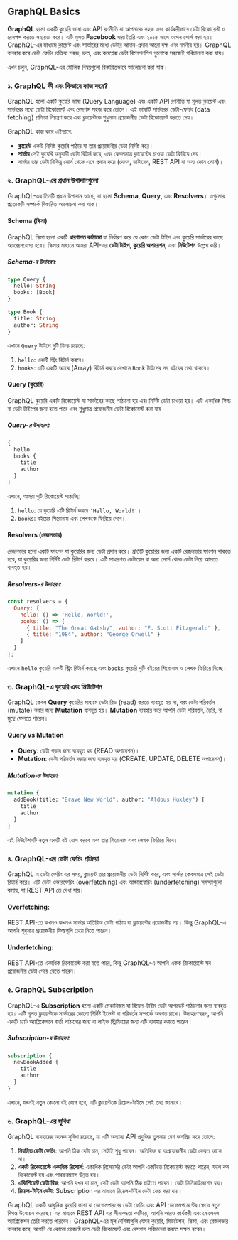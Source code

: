 ## GraphQL Basics

**GraphQL** হলো একটি কুয়েরি ভাষা এবং API রণনীতি যা আপনাকে সহজ এবং কার্যকরীভাবে ডেটা রিকোয়েস্ট ও রেসপন্স করতে সহায়তা করে। এটি মূলত **Facebook** দ্বারা তৈরি এবং ২০১৫ সালে ওপেন সোর্স করা হয়। GraphQL-এর মাধ্যমে ক্লায়েন্ট এবং সার্ভারের মধ্যে ডেটার আদান-প্রদান আরো দক্ষ এবং নমনীয় হয়। GraphQL ব্যবহার করে ডেটা ফেচিং প্রক্রিয়া সহজ, দ্রুত, এবং কমপ্লেক্স ডেটা রিলেশনশিপ গুলোকে সহজেই পরিচালনা করা যায়।

এখন চলুন, GraphQL-এর মৌলিক বিষয়গুলো বিস্তারিতভাবে আলোচনা করা যাক।


### **১. GraphQL কী এবং কিভাবে কাজ করে?**

GraphQL হলো একটি কুয়েরি ভাষা (Query Language) এবং একটি API রণনীতি যা মূলত ক্লায়েন্ট এবং সার্ভারের মধ্যে ডেটা রিকোয়েস্ট এবং রেসপন্স সহজ করে তোলে। এই ভাষাটি সার্ভারের ডেটা-ফেচিং (data fetching) প্রক্রিয়া নিয়ন্ত্রণ করে এবং ক্লায়েন্টকে শুধুমাত্র প্রয়োজনীয় ডেটা রিকোয়েস্ট করতে দেয়।

GraphQL কাজ করে এইভাবে:

- **ক্লায়েন্ট** একটি নির্দিষ্ট কুয়েরি পাঠায় যা তার প্রয়োজনীয় ডেটা নির্দিষ্ট করে।
- **সার্ভার** সেই কুয়েরি অনুযায়ী ডেটা রিটার্ন করে, এবং কেবলমাত্র ক্লায়েন্টের চাওয়া ডেটা ফিরিয়ে দেয়।
- সার্ভার তার ডেটা বিভিন্ন সোর্স থেকে এনে প্রদান করে (যেমন, ডাটাবেস, REST API বা অন্য কোন সোর্স)।


### **২. GraphQL-এর প্রধান উপাদানগুলো**

GraphQL-এর তিনটি প্রধান উপাদান আছে, যা হলো **Schema**, **Query**, এবং **Resolvers**। এগুলোর প্রত্যেকটি সম্পর্কে বিস্তারিত আলোচনা করা যাক।

#### **Schema** (স্কিমা)

GraphQL স্কিমা হলো একটি **ধারণাগত কাঠামো** যা নির্ধারণ করে যে কোন ডেটা টাইপ এবং কুয়েরি সার্ভারের কাছে অ্যাক্সেসযোগ্য হবে। স্কিমার মাধ্যমে আমরা API-এর **ডেটা টাইপ**, **কুয়েরি অপারেশন**, এবং **মিউটেশন** উল্লেখ করি।

##### **Schema-র উদাহরণ:**
```graphql
type Query {
  hello: String
  books: [Book]
}

type Book {
  title: String
  author: String
}
```

এখানে `Query` টাইপে দুটি ফিল্ড রয়েছে:
1. `hello`: একটি স্ট্রিং রিটার্ন করবে।
2. `books`: এটি একটি অ্যারে (Array) রিটার্ন করবে যেখানে `Book` টাইপের সব বইয়ের তথ্য থাকবে।

#### **Query** (কুয়েরি)

GraphQL কুয়েরি একটি রিকোয়েস্ট যা সার্ভারের কাছে পাঠানো হয় এবং নির্দিষ্ট ডেটা চাওয়া হয়। এটি একাধিক ফিল্ড বা ডেটা টাইপের জন্য হতে পারে এবং শুধুমাত্র প্রয়োজনীয় ডেটা রিকোয়েস্ট করা যায়।

##### **Query-র উদাহরণ:**
```graphql
{
  hello
  books {
    title
    author
  }
}
```

এখানে, আমরা দুটি রিকোয়েস্ট পাঠাচ্ছি:
1. `hello`: যে কুয়েরি এটি রিটার্ন করবে `'Hello, World!'`।
2. `books`: বইয়ের শিরোনাম এবং লেখককে ফিরিয়ে দেবে।

#### **Resolvers** (রেজলভার)

রেজলভার হলো একটি ফাংশন যা কুয়েরির জন্য ডেটা প্রদান করে। প্রতিটি কুয়েরির জন্য একটি রেজলভার ফাংশন থাকতে হবে, যা কুয়েরির জন্য নির্দিষ্ট ডেটা রিটার্ন করবে। এটি সাধারণত ডেটাবেস বা অন্য সোর্স থেকে ডেটা নিয়ে আসতে ব্যবহৃত হয়।

##### **Resolvers-র উদাহরণ:**
```javascript
const resolvers = {
  Query: {
    hello: () => 'Hello, World!',
    books: () => [
      { title: "The Great Gatsby", author: "F. Scott Fitzgerald" },
      { title: "1984", author: "George Orwell" }
    ]
  }
};
```

এখানে `hello` কুয়েরি একটি স্ট্রিং রিটার্ন করছে এবং `books` কুয়েরি দুটি বইয়ের শিরোনাম ও লেখক ফিরিয়ে দিচ্ছে।


### **৩. GraphQL-এ কুয়েরি এবং মিউটেশন**

GraphQL কেবল **Query** কুয়েরির মাধ্যমে ডেটা রিড (read) করতে ব্যবহৃত হয় না, বরং ডেটা পরিবর্তন (mutate) করার জন্য **Mutation** ব্যবহৃত হয়। **Mutation** ব্যবহার করে আপনি ডেটা পরিবর্তন, তৈরি, বা মুছে ফেলতে পারেন।

#### **Query vs Mutation**

- **Query**: ডেটা পড়ার জন্য ব্যবহৃত হয় (READ অপারেশন)।
- **Mutation**: ডেটা পরিবর্তন করার জন্য ব্যবহৃত হয় (CREATE, UPDATE, DELETE অপারেশন)।

##### **Mutation-র উদাহরণ:**

```graphql
mutation {
  addBook(title: "Brave New World", author: "Aldous Huxley") {
    title
    author
  }
}
```

এই মিউটেশনটি নতুন একটি বই যোগ করবে এবং তার শিরোনাম এবং লেখক ফিরিয়ে দিবে।


### **৪. GraphQL-এর ডেটা ফেচিং প্রক্রিয়া**

GraphQL এ ডেটা ফেচিং এর সময়, ক্লায়েন্ট তার প্রয়োজনীয় ডেটা নির্দিষ্ট করে, এবং সার্ভার কেবলমাত্র সেই ডেটা রিটার্ন করে। এটি ডেটা ওভারফেচিং (overfetching) এবং আন্ডারফেচিং (underfetching) সমস্যাগুলো কমায়, যা REST API তে দেখা যায়।

#### **Overfetching**:
REST API-তে কখনও কখনও সার্ভার অতিরিক্ত ডেটা পাঠায় যা ক্লায়েন্টের প্রয়োজনীয় নয়। কিন্তু GraphQL-এ আপনি শুধুমাত্র প্রয়োজনীয় ফিল্ডগুলি চেয়ে নিতে পারেন।

#### **Underfetching**:
REST API-তে একাধিক রিকোয়েস্ট করা হতে পারে, কিন্তু GraphQL-এ আপনি একক রিকোয়েস্টে সব প্রয়োজনীয় ডেটা পেয়ে যেতে পারেন।


### **৫. GraphQL Subscription**

GraphQL-এ **Subscription** হলো একটি মেকানিজম যা রিয়েল-টাইম ডেটা আপডেট পাঠানোর জন্য ব্যবহৃত হয়। এটি মূলত ক্লায়েন্টকে সার্ভারের কোনো নির্দিষ্ট ইভেন্ট বা পরিবর্তন সম্পর্কে অবগত রাখে। উদাহরণস্বরূপ, আপনি একটি চ্যাট অ্যাপ্লিকেশনে বার্তা পাঠানোর জন্য বা লাইভ স্ট্রিমিংয়ের জন্য এটি ব্যবহার করতে পারেন।

##### **Subscription-র উদাহরণ:**
```graphql
subscription {
  newBookAdded {
    title
    author
  }
}
```

এখানে, যখনই নতুন কোনো বই যোগ হবে, এটি ক্লায়েন্টকে রিয়েল-টাইমে সেই তথ্য জানাবে।


### **৬. GraphQL-এর সুবিধা**

GraphQL ব্যবহারের অনেক সুবিধা রয়েছে, যা এটি অন্যান্য API প্রযুক্তির তুলনায় বেশ জনপ্রিয় করে তোলে:

1. **নিয়ন্ত্রিত ডেটা ফেচিং**: আপনি ঠিক যেটা চান, সেটাই শুধু পাবেন। অতিরিক্ত বা অপ্রয়োজনীয় ডেটা ফেরত আসে না।
2. **একটি রিকোয়েস্টে একাধিক রিসোর্স**: একাধিক রিসোর্সের ডেটা আপনি একটিতে রিকোয়েস্ট করতে পারেন, ফলে কম রিকোয়েস্ট হয় এবং পারফরম্যান্স উন্নত হয়।
3. **এফিশিয়েন্ট ডেটা রিড**: আপনি যখন যা চান, সেই ডেটা আপনি ঠিক চাইতে পারেন। ডেটা মিনিমাইজেশন হয়।
4. **রিয়েল-টাইম ডেটা**: Subscription এর মাধ্যমে রিয়েল-টাইম ডেটা ফেচ করা যায়।


GraphQL একটি আধুনিক কুয়েরি ভাষা যা ডেভেলপারদের ডেটা ফেচিং এবং API ডেভেলপমেন্টের ক্ষেত্রে নতুন দিগন্ত উন্মোচন করেছে। এর মাধ্যমে REST API এর সীমাবদ্ধতা কাটিয়ে, আপনি আরও কার্যকরী এবং স্কেলেবল অ্যাপ্লিকেশন তৈরি করতে পারবেন। GraphQL-এর মূল বৈশিষ্ট্যগুলি যেমন কুয়েরি, মিউটেশন, স্কিমা, এবং রেজলভার ব্যবহার করে, আপনি যে কোনো প্রজেক্টে দ্রুত ডেটা রিকোয়েস্ট এবং রেসপন্স পরিচালনা করতে সক্ষম হবেন।